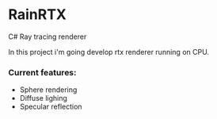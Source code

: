 # RainRTX
C# Ray tracing renderer

In this project i'm going develop rtx renderer running on CPU.

### Current features:
 * Sphere rendering 
 * Diffuse lighing
 * Specular reflection
 
